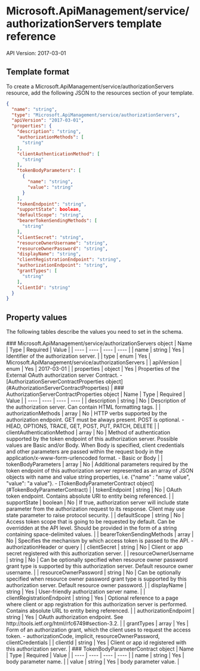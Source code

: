 # Microsoft.ApiManagement/service/authorizationServers template reference
API Version: 2017-03-01
## Template format

To create a Microsoft.ApiManagement/service/authorizationServers resource, add the following JSON to the resources section of your template.

```json
{
  "name": "string",
  "type": "Microsoft.ApiManagement/service/authorizationServers",
  "apiVersion": "2017-03-01",
  "properties": {
    "description": "string",
    "authorizationMethods": [
      "string"
    ],
    "clientAuthenticationMethod": [
      "string"
    ],
    "tokenBodyParameters": [
      {
        "name": "string",
        "value": "string"
      }
    ],
    "tokenEndpoint": "string",
    "supportState": boolean,
    "defaultScope": "string",
    "bearerTokenSendingMethods": [
      "string"
    ],
    "clientSecret": "string",
    "resourceOwnerUsername": "string",
    "resourceOwnerPassword": "string",
    "displayName": "string",
    "clientRegistrationEndpoint": "string",
    "authorizationEndpoint": "string",
    "grantTypes": [
      "string"
    ],
    "clientId": "string"
  }
}
```
## Property values

The following tables describe the values you need to set in the schema.

<a id="Microsoft.ApiManagement/service/authorizationServers" />
### Microsoft.ApiManagement/service/authorizationServers object
|  Name | Type | Required | Value |
|  ---- | ---- | ---- | ---- |
|  name | string | Yes | Identifier of the authorization server. |
|  type | enum | Yes | Microsoft.ApiManagement/service/authorizationServers |
|  apiVersion | enum | Yes | 2017-03-01 |
|  properties | object | Yes | Properties of the External OAuth authorization server Contract. - [AuthorizationServerContractProperties object](#AuthorizationServerContractProperties) |


<a id="AuthorizationServerContractProperties" />
### AuthorizationServerContractProperties object
|  Name | Type | Required | Value |
|  ---- | ---- | ---- | ---- |
|  description | string | No | Description of the authorization server. Can contain HTML formatting tags. |
|  authorizationMethods | array | No | HTTP verbs supported by the authorization endpoint. GET must be always present. POST is optional. - HEAD, OPTIONS, TRACE, GET, POST, PUT, PATCH, DELETE |
|  clientAuthenticationMethod | array | No | Method of authentication supported by the token endpoint of this authorization server. Possible values are Basic and/or Body. When Body is specified, client credentials and other parameters are passed within the request body in the application/x-www-form-urlencoded format. - Basic or Body |
|  tokenBodyParameters | array | No | Additional parameters required by the token endpoint of this authorization server represented as an array of JSON objects with name and value string properties, i.e. {"name" : "name value", "value": "a value"}. - [TokenBodyParameterContract object](#TokenBodyParameterContract) |
|  tokenEndpoint | string | No | OAuth token endpoint. Contains absolute URI to entity being referenced. |
|  supportState | boolean | No | If true, authorization server will include state parameter from the authorization request to its response. Client may use state parameter to raise protocol security. |
|  defaultScope | string | No | Access token scope that is going to be requested by default. Can be overridden at the API level. Should be provided in the form of a string containing space-delimited values. |
|  bearerTokenSendingMethods | array | No | Specifies the mechanism by which access token is passed to the API.  - authorizationHeader or query |
|  clientSecret | string | No | Client or app secret registered with this authorization server. |
|  resourceOwnerUsername | string | No | Can be optionally specified when resource owner password grant type is supported by this authorization server. Default resource owner username. |
|  resourceOwnerPassword | string | No | Can be optionally specified when resource owner password grant type is supported by this authorization server. Default resource owner password. |
|  displayName | string | Yes | User-friendly authorization server name. |
|  clientRegistrationEndpoint | string | Yes | Optional reference to a page where client or app registration for this authorization server is performed. Contains absolute URL to entity being referenced. |
|  authorizationEndpoint | string | Yes | OAuth authorization endpoint. See http://tools.ietf.org/html/rfc6749#section-3.2. |
|  grantTypes | array | Yes | Form of an authorization grant, which the client uses to request the access token. - authorizationCode, implicit, resourceOwnerPassword, clientCredentials |
|  clientId | string | Yes | Client or app id registered with this authorization server. |


<a id="TokenBodyParameterContract" />
### TokenBodyParameterContract object
|  Name | Type | Required | Value |
|  ---- | ---- | ---- | ---- |
|  name | string | Yes | body parameter name. |
|  value | string | Yes | body parameter value. |

